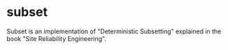 # subset

Subset is an implementation of "Deterministic Subsetting" explained in the book "Site Reliability Engineering".
